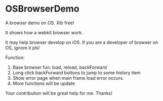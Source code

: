 OSBrowserDemo
=============

A browser demo on OS. Xib free!

It shows how a webkit browser work.

It may help browser develop on iOS. If you are a developer of browser on OS, ignore it pls!

Function:

1. Base browser fun: load, reload, backForward
2. Long click backForward buttons to jump to some history item
3. Show error page when main frame load error occurs.
4. More functions will be update


Your contribution will be great help for me. Thanks!

